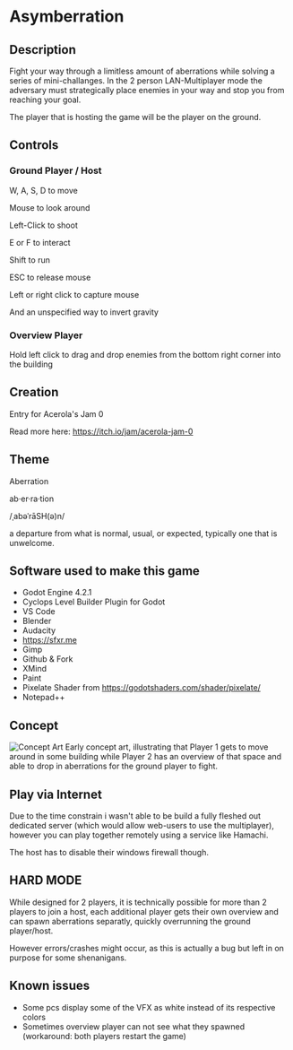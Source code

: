 # Asymberration

## Description
Fight your way through a limitless amount of aberrations while solving a series of mini-challanges.
In the 2 person LAN-Multiplayer mode the adversary must strategically place enemies in your way and stop you from reaching your goal.

The player that is hosting the game will be the player on the ground.

## Controls
### Ground Player / Host
W, A, S, D to move

Mouse to look around

Left-Click to shoot

E or F to interact

Shift to run

ESC to release mouse

Left or right click to capture mouse

And an unspecified way to invert gravity

### Overview Player
Hold left click to drag and drop enemies from the bottom right corner into the building

## Creation
Entry for Acerola's Jam 0 

Read more here: https://itch.io/jam/acerola-jam-0

## Theme
Aberration

ab·er·ra·tion

/ˌabəˈrāSH(ə)n/

a departure from what is normal, usual, or expected, typically one that is unwelcome. 

## Software used to make this game
- Godot Engine 4.2.1
- Cyclops Level Builder Plugin for Godot
- VS Code
- Blender
- Audacity
- https://sfxr.me
- Gimp
- Github & Fork
- XMind
- Paint
- Pixelate Shader from https://godotshaders.com/shader/pixelate/
- Notepad++

## Concept
![Concept Art](https://github.com/RustyPrime/AcerolaGameJam0_Aberration_Asymmetric/blob/main/.docs/conceptArt.png)
Early concept art, illustrating that Player 1 gets to move around in some building while Player 2 has an overview of that space and able to drop in aberrations for the ground player to fight.

## Play via Internet
Due to the time constrain i wasn't able to be build a fully fleshed out dedicated server (which would allow web-users to use the multiplayer), however you can play together remotely using a service like Hamachi.

The host has to disable their windows firewall though.

## HARD MODE
While designed for 2 players, it is technically possible for more than 2 players to join a host, each additional player gets their own overview and can spawn aberrations separatly, quickly overrunning the ground player/host.

However errors/crashes might occur, as this is actually a bug but left in on purpose for some shenanigans.


## Known issues
- Some pcs display some of the VFX as white instead of its respective colors
- Sometimes overview player can not see what they spawned (workaround: both players restart the game)